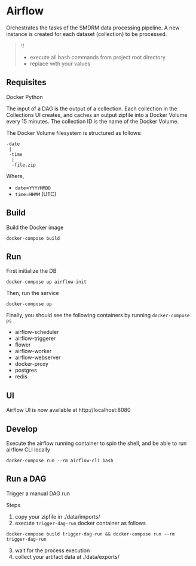 # Airflow

Orchestrates the tasks of the SMDRM data processing pipeline.
A new instance is created for each dataset (collection) to be processed.

> :bangbang:
> * execute all bash commands from project root directory
> * replace <variables> with your values

## Requisites

Docker
Python

The input of a DAG is the output of a collection. Each collection in the Collections UI
creates, and caches an output zipfile into a Docker Volume every 15 minutes.
The collection ID is the name of the Docker Volume.

The Docker Volume filesystem is structured as follows:

```text
-date
 |
 -time
  |
  -file.zip
```

Where,
* `date`=`YYYYMMDD`
* `time`=`HHMM` (UTC)


## Build

Build the Docker image

```shell
docker-compose build
```

## Run

First initialize the DB

```shell
docker-compose up airflow-init
```

Then, run the service

```shell
docker-compose up
```

Finally, you should see the following containers by running `docker-compose ps`

- airflow-scheduler
- airflow-triggerer
- flower
- airflow-worker
- airflow-webserver
- docker-proxy 
- postgres      
- redis          

## UI

Airflow UI is now available at http://localhost:8080 

## Develop

Execute the airflow running container to spin the shell,
and be able to run airflow CLI locally

```shell
docker-compose run --rm airflow-cli bash
```

## Run a DAG

Trigger a manual DAG run

Steps
1. copy your zipfile in ./data/imports/
2. execute `trigger-dag-run` docker container as follows

```shell
docker-compose build trigger-dag-run && docker-compose run --rm trigger-dag-run
```
3. wait for the process execution
4. collect your artifact data at ./data/exports/

